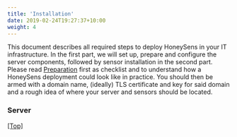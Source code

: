```yaml
---
title: 'Installation'
date: 2019-02-24T19:27:37+10:00
weight: 4
---
```


This document describes all required steps to deploy HoneySens in your IT infrastructure. In the first part, we will set up, prepare and configure the server components, followed by sensor installation in the second part. Please read [Preparation](/docs/preparation) first as checklist and to understand how a HoneySens deployment could look like in practice. You should then be armed with a domain name, (ideally) TLS certificate and key for said domain and a rough idea of where your server and sensors should be located.

### Server



[[Top]](#top)
